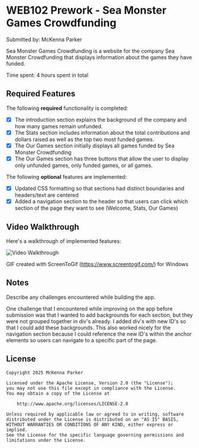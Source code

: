 # WEB102 Prework - Sea Monster Games Crowdfunding

Submitted by: McKenna Parker

Sea Monster Games Crowdfunding is a website for the company Sea Monster Crowdfunding that displays information about the games they have funded.

Time spent: 4 hours spent in total

## Required Features

The following **required** functionality is completed:

* [x] The introduction section explains the background of the company and how many games remain unfunded.
* [x] The Stats section includes information about the total contributions and dollars raised as well as the top two most funded games.
* [x] The Our Games section initially displays all games funded by Sea Monster Crowdfunding
* [x] The Our Games section has three buttons that allow the user to display only unfunded games, only funded games, or all games.

The following **optional** features are implemented:

* [x] Updated CSS formatting so that sections had distinct boundaries and headers/text are centered
* [x] Added a navigation section to the header so that users can click which section of the page they want to see (Welcome, Stats, Our Games)

## Video Walkthrough

Here's a walkthrough of implemented features:

<img src='/walkthrough.gif' width='' alt='Video Walkthrough' />

<!-- Replace this with whatever GIF tool you used! -->
GIF created with ScreenToGif (https://www.screentogif.com/) for Windows

## Notes

Describe any challenges encountered while building the app.

One challenge that I encountered while improving on the app before submission was that I wanted to add backgrounds for each section, but they were not grouped together in div's already. I added div's with new ID's so that I could add these backgrounds. This also worked nicely for the navigation section because I could reference the new ID's within the anchor elements so users can navigate to a specific part of the page.

## License

    Copyright 2025 McKenna Parker

    Licensed under the Apache License, Version 2.0 (the "License");
    you may not use this file except in compliance with the License.
    You may obtain a copy of the License at

        http://www.apache.org/licenses/LICENSE-2.0

    Unless required by applicable law or agreed to in writing, software
    distributed under the License is distributed on an "AS IS" BASIS,
    WITHOUT WARRANTIES OR CONDITIONS OF ANY KIND, either express or implied.
    See the License for the specific language governing permissions and
    limitations under the License.
